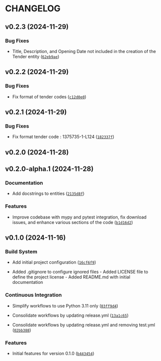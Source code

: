 # CHANGELOG


## v0.2.3 (2024-11-29)

### Bug Fixes

- Title, Description, and Opening Date not included in the creation of the Tender entity
  ([`62eb9ae`](https://github.com/nguaman/licitpy/commit/62eb9aecb4804ddcf8c26db535a3f826464c163b))


## v0.2.2 (2024-11-29)

### Bug Fixes

- Fix format of tender codes
  ([`c12d0e0`](https://github.com/nguaman/licitpy/commit/c12d0e03b1b88a3d502773901e57133461310435))


## v0.2.1 (2024-11-29)

### Bug Fixes

- Fix format tender code : 1375735-1-L124
  ([`182337f`](https://github.com/nguaman/licitpy/commit/182337f8e24b9ca532322500d497f6cc14977beb))


## v0.2.0 (2024-11-28)


## v0.2.0-alpha.1 (2024-11-28)

### Documentation

- Add docstrings to entities
  ([`2135d8f`](https://github.com/nguaman/licitpy/commit/2135d8f8edcd4ca3c5339456e256d32aa2d194c6))

### Features

- Improve codebase with mypy and pytest integration, fix download issues, and enhance various
  sections of the code
  ([`b1d16d2`](https://github.com/nguaman/licitpy/commit/b1d16d28d673bc61dd9d787ae1c340273f474f25))


## v0.1.0 (2024-11-16)

### Build System

- Add initial project configuration
  ([`16cf6f9`](https://github.com/nguaman/licitpy/commit/16cf6f9f3ce65c583fc67e0d772a69c8aa58697f))

- Added .gitignore to configure ignored files - Added LICENSE file to define the project license -
  Added README.md with initial documentation

### Continuous Integration

- Simplify workflows to use Python 3.11 only
  ([`03ff9d4`](https://github.com/nguaman/licitpy/commit/03ff9d4953d88149ed584aaba13aea8bd4516943))

- Consolidate workflows by updating release.yml
  ([`13a1c65`](https://github.com/nguaman/licitpy/commit/13a1c65a2976f8000a333ccc7689da79c9aef07f))

- Consolidate workflows by updating release.yml and removing test.yml
  ([`02bb388`](https://github.com/nguaman/licitpy/commit/02bb388d4c24f25a49e9b04feec1631d7f0f1349))

### Features

- Initial features for version 0.1.0
  ([`b443454`](https://github.com/nguaman/licitpy/commit/b443454c1aebe876af7775dee3c295f46d9f1a4b))
